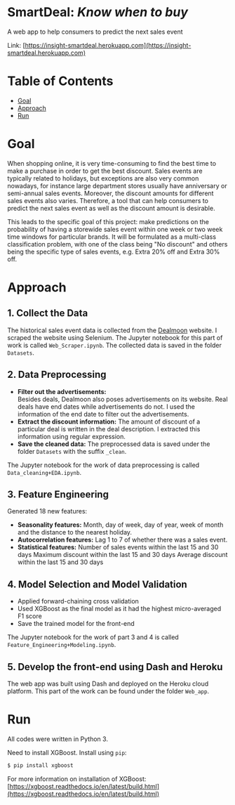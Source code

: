 # SmartDeal: *Know when to buy*
A web app to help consumers to predict the next sales event

Link: [https://insight-smartdeal.herokuapp.com](https://insight-smartdeal.herokuapp.com)



# Table of Contents #

* [Goal](README.md#goal)
* [Approach](README.md#approach)
* [Run](README.md#run)

# Goal #

When shopping online, it is very time-consuming to find the best time to make a purchase in order to get the best discount. Sales events are typically related to holidays, but exceptions are also very common nowadays, for instance large department stores usually have anniversary or semi-annual sales events. Moreover, the discount amounts for different sales events also varies. Therefore, a tool that can help consumers to predict the next sales event as well as the discount amount is desirable. 



This leads to the specific goal of this project: make predictions on the probability of having a storewide sales event within one week or two week time windows for particular brands. It will be formulated as a multi-class classification problem, with one of the class being "No discount" and others being the specific type of sales events, e.g. Extra 20% off and Extra 30% off.

# Approach #

## 1. Collect the Data

The historical sales event data is collected from the [Dealmoon](https://www.dealmoon.com) website. I scraped the website using Selenium. The Jupyter notebook for this part of work is called `Web_Scraper.ipynb`.  The collected data is saved in the folder `Datasets`.

## 2. Data Preprocessing ##

* **Filter out the advertisements:**  
  Besides deals, Dealmoon also poses advertisements on its website. Real deals have end dates while advertisements do not. I used the information of the end date to filter out the advertisements. 
* **Extract the discount information:**
  The amount of discount of a particular deal is written in the deal description. I extracted this information using regular expression. 
* **Save the cleaned data:**
  The preprocessed data is saved under the folder `Datasets` with the suffix `_clean`.

The Jupyter notebook for the work of data preprocessing  is called `Data_cleaning+EDA.ipynb`.

## 3. Feature Engineering ##

Generated 18 new features:

* **Seasonality features:**
  Month, day of week, day of year, week of month and the distance to the nearest holiday.
* **Autocorrelation features:**
  Lag 1 to 7 of whether there was a sales event.
* **Statistical features:**
  Number of sales events within the last 15 and 30 days
  Maximum discount within the last 15 and 30 days
  Average discount within the last 15 and 30 days

## 4. Model Selection and Model Validation ##

* Applied forward-chaining cross validation
* Used XGBoost as the final model as it had the highest micro-averaged F1 score
* Save the trained model for the front-end

The Jupyter notebook for the work of part 3 and 4 is called `Feature_Engineering+Modeling.ipynb`.

## 5. Develop the front-end using Dash and Heroku

The web app was built using Dash and deployed on the Heroku cloud platform. This part of the work can be found under the folder `Web_app`.

# Run #

All codes were written in Python 3.

Need to install XGBoost. Install using `pip`:

```bash
$ pip install xgboost
```

For more information on installation of XGBoost: [https://xgboost.readthedocs.io/en/latest/build.html](https://xgboost.readthedocs.io/en/latest/build.html)


